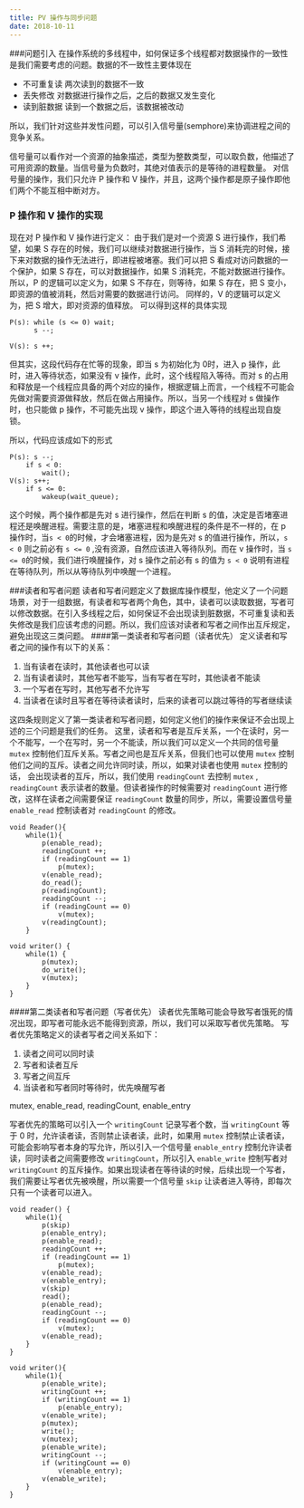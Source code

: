 ```yaml
---
title: PV 操作与同步问题
date: 2018-10-11
---
```

###问题引入
在操作系统的多线程中，如何保证多个线程都对数据操作的一致性是我们需要考虑的问题。数据的不一致性主要体现在
* 不可重复读 两次读到的数据不一致
* 丢失修改 对数据进行操作之后，之后的数据又发生变化
* 读到脏数据 读到一个数据之后，该数据被改动

所以，我们针对这些并发性问题，可以引入信号量(semphore)来协调进程之间的竞争关系。

信号量可以看作对一个资源的抽象描述，类型为整数类型，可以取负数，他描述了可用资源的数量。当信号量为负数时，其绝对值表示的是等待的进程数量。
对信号量的操作，我们只允许 P 操作和 V 操作，并且，这两个操作都是原子操作即他们两个不能互相中断对方。
### P 操作和 V 操作的实现 
现在对 P 操作和 V 操作进行定义：
由于我们是对一个资源 S 进行操作，我们希望，如果 S 存在的时候，我们可以继续对数据进行操作，当 S 消耗完的时候，接下来对数据的操作无法进行，即进程被堵塞。我们可以把 S 看成对访问数据的一个保护，如果 S 存在，可以对数据操作，如果 S 消耗完，不能对数据进行操作。
所以，P 的逻辑可以定义为，如果 S 不存在，则等待，如果 S 存在，把 S 变小，即资源的值被消耗，然后对需要的数据进行访问。
同样的，V 的逻辑可以定义为，把 S 增大，即对资源的值释放。
可以得到这样的具体实现
```
P(s): while (s <= 0) wait;
      s --;
    
V(s): s ++;    
```
但其实，这段代码存在忙等的现象，即当 s 为初始化为 0时，进入 p 操作，此时，进入等待状态，如果没有 v 操作，此时，这个线程陷入等待。而对 s 的占用和释放是一个线程应具备的两个对应的操作，根据逻辑上而言，一个线程不可能会先做对需要资源做释放，然后在做占用操作。所以，当另一个线程对 s 做操作时，也只能做 p 操作，不可能先出现 v 操作，即这个进入等待的线程出现自旋锁。

所以，代码应该成如下的形式
```
P(s): s --;
    if s < 0:
        wait();
V(s): s++;
    if s <= 0:
        wakeup(wait_queue);        
```

这个时候，两个操作都是先对 s 进行操作，然后在判断 s 的值，决定是否堵塞进程还是唤醒进程。需要注意的是，堵塞进程和唤醒进程的条件是不一样的，在 p 操作时，当` s < 0 `的时候，才会堵塞进程，因为是先对 s 的值进行操作，所以，`s < 0` 则之前必有 `s <= 0` ,没有资源，自然应该进入等待队列。而在 v 操作时，当 ` s <= 0 `的时候，我们进行唤醒操作，对 s 操作之前必有 s 的值为 `s < 0` 说明有进程在等待队列，所以从等待队列中唤醒一个进程。

###读者和写者问题
读者和写者问题定义了数据库操作模型，他定义了一个问题场景，对于一组数据，有读者和写者两个角色，其中，读者可以读取数据，写者可以修改数据。在引入多线程之后，如何保证不会出现读到脏数据，不可重复读和丢失修改是我们应该考虑的问题。所以，我们应该对读者和写者之间作出互斥规定，避免出现这三类问题。
####第一类读者和写者问题（读者优先）
定义读者和写者之间的操作有以下的关系：
1. 当有读者在读时，其他读者也可以读
2. 当有读者读时，其他写者不能写，当有写者在写时，其他读者不能读
3. 一个写者在写时，其他写者不允许写
4. 当读者在读时且写者在等待读者读时，后来的读者可以跳过等待的写者继续读

这四条规则定义了第一类读者和写者问题，如何定义他们的操作来保证不会出现上述的三个问题是我们的任务。
这里，读者和写者是互斥关系，一个在读时，另一个不能写，一个在写时，另一个不能读，所以我们可以定义一个共同的信号量 `mutex` 控制他们互斥关系。写者之间也是互斥关系，但我们也可以使用 `mutex` 控制他们之间的互斥。读者之间允许同时读，所以，如果对读者也使用 `mutex` 控制的话， 会出现读者的互斥，所以，我们使用 `readingCount` 去控制 `mutex` , `readingCount` 表示读者的数量。但读者操作的时候需要对 `readingCount` 进行修改，这样在读者之间需要保证 `readingCount` 数量的同步，所以，需要设置信号量 
`enable_read` 控制读者对 `readingCount` 的修改。

````
void Reader(){
    while(1){
        p(enable_read);
        readingCount ++;
        if (readingCount == 1)
            p(mutex);     
        v(enable_read);
        do_read();
        p(readingCount);
        readingCount --;
        if (readingCount == 0)
            v(mutex);
        v(readingCount);
    }
```` 

````
void writer() {
    while(1) {
        p(mutex);
        do_write();
        v(mutex);
    }
}
````
####第二类读者和写者问题（写者优先）
读者优先策略可能会导致写者饿死的情况出现，即写者可能永远不能得到资源，所以，我们可以采取写者优先策略。
写者优先策略定义的读者写者之间关系如下：
1. 读者之间可以同时读
2. 写者和读者互斥
3. 写者之间互斥
4. 当读者和写者同时等待时，优先唤醒写者

mutex, enable_read, readingCount, enable_entry


写者优先的策略可以引入一个 `writingCount` 记录写者个数，当 `writingCount` 等于 0 时，允许读者读，否则禁止读者读，此时，如果用 `mutex` 控制禁止读者读，可能会影响写者本身的写允许，所以引入一个信号量 `enable_entry` 控制允许读者读，同时读者之间需要修改 `writingCount`，所以引入 `enable_write` 控制写者对 `writingCount` 的互斥操作。如果出现读者在等待读的时候，后续出现一个写者，我们需要让写者优先被唤醒，所以需要一个信号量 `skip` 让读者进入等待，即每次只有一个读者可以进入。

```
void reader() {
    while(1){
        p(skip)
        p(enable_entry);
        p(enable_read);
        readingCount ++;
        if (readingCount == 1)
            p(mutex);
        v(enable_read);
        v(enable_entry);
        v(skip)
        read();
        p(enable_read);
        readingCount --;
        if (readingCount == 0)
            v(mutex);
        v(enable_read);
    }
}
```

```
void writer(){
    while(1){
        p(enable_write);
        writingCount ++;
        if (writingCount == 1)
            p(enable_entry);
        v(enable_write);
        p(mutex);
        write();
        v(mutex);
        p(enable_write);
        writingCount --;
        if (writingCount == 0)
            v(enable_entry);
        v(enable_write);
    }
}
```


